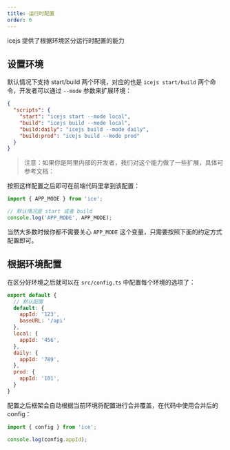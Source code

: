 ```yaml
---
title: 运行时配置
order: 6
---
```


icejs 提供了根据环境区分运行时配置的能力

## 设置环境

默认情况下支持 start/build 两个环境，对应的也是 `icejs start/build` 两个命令，开发者可以通过 `--mode` 参数来扩展环境：

```json
{
  "scripts": {
    "start": "icejs start --mode local",
    "build": "icejs build --mode local",
    "build:daily": "icejs build --mode daily",
    "build:prod": "icejs build --mode prod"
  }
}
```

> 注意：如果你是阿里内部的开发者，我们对这个能力做了一些扩展，具体可参考文档：

按照这样配置之后即可在前端代码里拿到该配置：

```js
import { APP_MODE } from 'ice';

// 默认情况是 start 或者 build
console.log('APP_MODE', APP_MODE);
```

当然大多数时候你都不需要关心 `APP_MODE` 这个变量，只需要按照下面的约定方式配置即可。

## 根据环境配置

在区分好环境之后就可以在 `src/config.ts` 中配置每个环境的选项了：

```js
export default {
  // 默认配置
  default: {
    appId: '123',
    baseURL: '/api'
  },
  local: {
    appId: '456',
  },
  daily: {
    appId: '789',
  },
  prod: {
    appId: '101',
  }
}
```

配置之后框架会自动根据当前环境将配置进行合并覆盖，在代码中使用合并后的 config：

```js
import { config } from 'ice';

console.log(config.appId);
```